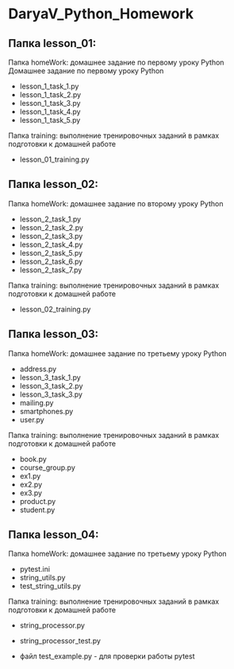 # DaryaV_Python_Homework

## Папка lesson_01:
Папка homeWork: домашнее задание по первому уроку Python
Домашнее задание по первому уроку Python
* lesson_1_task_1.py
* lesson_1_task_2.py
* lesson_1_task_3.py
* lesson_1_task_4.py
* lesson_1_task_5.py

Папка training: выполнение тренировочных заданий в рамках подготовки к домашней работе
* lesson_01_training.py

## Папка lesson_02:
Папка homeWork: домашнее задание по второму уроку Python
* lesson_2_task_1.py
* lesson_2_task_2.py
* lesson_2_task_3.py
* lesson_2_task_4.py
* lesson_2_task_5.py
* lesson_2_task_6.py
* lesson_2_task_7.py

Папка training: выполнение тренировочных заданий в рамках подготовки к домашней работе
* lesson_02_training.py

## Папка lesson_03:
Папка homeWork: домашнее задание по третьему уроку Python
* address.py
* lesson_3_task_1.py
* lesson_3_task_2.py
* lesson_3_task_3.py
* mailing.py
* smartphones.py
* user.py

Папка training: выполнение тренировочных заданий в рамках подготовки к домашней работе
* book.py
* course_group.py
* ex1.py
* ex2.py
* ex3.py
* product.py
* student.py

## Папка lesson_04:
Папка homeWork: домашнее задание по третьему уроку Python
* pytest.ini
* string_utils.py
* test_string_utils.py

Папка training: выполнение тренировочных заданий в рамках подготовки к домашней работе
* string_processor.py
* string_processor_test.py

* файл test_example.py - для проверки работы pytest
